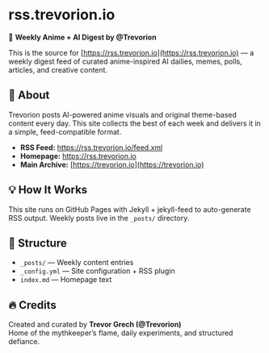 # rss.trevorion.io

📰 **Weekly Anime + AI Digest by @Trevorion**

This is the source for [https://rss.trevorion.io](https://rss.trevorion.io) — a weekly digest feed of curated anime-inspired AI dailies, memes, polls, articles, and creative content.

## 📡 About

Trevorion posts AI-powered anime visuals and original theme-based content every day. This site collects the best of each week and delivers it in a simple, feed-compatible format.

- **RSS Feed:** https://rss.trevorion.io/feed.xml
- **Homepage:** https://rss.trevorion.io
- **Main Archive:** [https://trevorion.io](https://trevorion.io)

## 💡 How It Works

This site runs on GitHub Pages with Jekyll + jekyll-feed to auto-generate RSS output. Weekly posts live in the `_posts/` directory.

## 📁 Structure

- `_posts/` — Weekly content entries
- `_config.yml` — Site configuration + RSS plugin
- `index.md` — Homepage text

## 🔥 Credits

Created and curated by **Trevor Grech (@Trevorion)**  
Home of the mythkeeper’s flame, daily experiments, and structured defiance.

